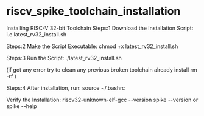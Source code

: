 # riscv_spike_toolchain_installation
Installing RISC-V 32-bit Toolchain
Steps:1
Download the Installation Script:
i.e latest_rv32_install.sh

Steps:2
Make the Script Executable:
chmod +x latest_rv32_install.sh

Steps:3
Run the Script:
./latest_rv32_install.sh

(if got any error try to clean any previous broken toolchain already install rm -rf <path of previous install toolchain>)

Steps:4
After installation, run:
source ~/.bashrc

Verify the Installation:
riscv32-unknown-elf-gcc --version
spike --version or spike --help
